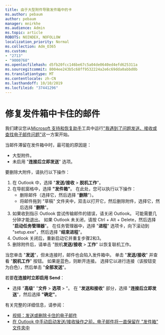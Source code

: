 ```yaml
---
title: 由于大型附件导致发件箱中的卡
ms.author: pebaum
author: pebaum
manager: mnirkhe
ms.audience: Admin
ms.topic: article
ROBOTS: NOINDEX, NOFOLLOW
localization_priority: Normal
ms.collection: Adm_O365
ms.custom:
- "2713"
- "9000768"
ms.openlocfilehash: d5fb20fcc146be67c5a04de0640ed4efd625311a
ms.sourcegitcommit: 8004ee243b5c68ff9532224a2e6c69dda0abbd0b
ms.translationtype: MT
ms.contentlocale: zh-CN
ms.lasthandoff: 10/10/2019
ms.locfileid: "37441296"
---
```

# <a name="fix-messages-that-are-stuck-in-the-outbox"></a>修复发件箱中卡住的邮件

我们建议您从[Microsoft 支持和恢复助手](https://diagnostics.office.com/#/)工具中运行["我遇到了问题发送、接收或查找电子邮件问题"](https://aka.ms/SaRA-OutlookSendReceive)这一方案开始。

当邮件滞留在发件箱中时，最可能的原因是：
- 大型附件。
- 未启用 "**连接后立即发送**" 选项。

要删除大附件，请执行以下操作： 

1. 在 Outlook 中，选择 "**发送/接收** > **脱机工作**"。 
2. 在导航窗格中，选择 **"发件箱"**。 在此处，您可以执行以下操作： 
    - 删除邮件（选择它，然后选择 "**删除**"）。
    - 将邮件拖到 "草稿" 文件夹中，双击以打开它，然后删除附件，选择它，然后选择 "**删除**"。
3. 如果收到指示 Outlook 尝试传输邮件的错误，请关闭 Outlook。 可能需要几分钟才能退出。 如果 Outlook 未关闭，请按 Ctrl + Alt + Delete，然后选择 "**启动任务管理器**"。 在任务管理器中，选择 "**进程**" 选项卡，向下滚动到 "setup.exe"，然后选择 "**结束进程**"。
4. Outlook 关闭后，重新启动它并重复步骤2和3。 
5. 删除附件后，请单击 "脱机**发送/接收** > **工作**" 以恢复联机工作。 

当您单击 "**发送**"，但未连接时，邮件也会陷入发件箱中。 单击 "**发送/接收**" 并查看 "**脱机工作**" 按钮。 如果是蓝色，则断开连接。 选择它以进行连接（该按钮变为白色），然后单击 "**全部发送**"。
 
若要**在连接时立即启用 Send**：
 
- 选择 "**高级**" "**文件** > **选项** >  "。
在 "**发送和接收**" 部分，选择 "**连接后立即发送**"，然后选择 **"确定"**。
 
有关完整的详细信息，请参阅：
- [视频：发送或删除卡住的电子邮件](https://support.office.com/article/Video-Send-or-delete-an-email-stuck-in-your-outbox-26d5d34a-4e5f-444a-a9e8-44db04a94dec) 
- [在 Outlook 中手动启动发送/接收操作之前，电子邮件将一直保留在 "发件箱" 文件夹中](https://support.microsoft.com/help/2797572/email-stays-in-the-outbox-folder-until-you-manually-initiate-a-send-re)
